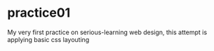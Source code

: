 # practice01
My very first practice on serious-learning web design, this attempt is applying basic css layouting
